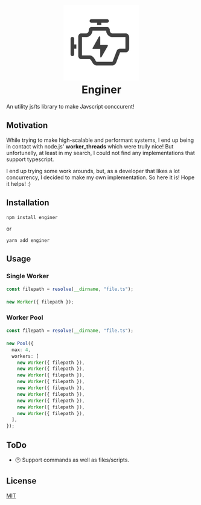 <h1 align="center">
  <img src="https://github.com/joojscript/enginer/blob/master/.github/assets/logo.png?raw=true" height="200" /> <br />
  Enginer
</h1>

An utility js/ts library to make Javscript conccurent!

## Motivation

While trying to make high-scalable and performant systems, I end up being in contact with node.js' **worker_threads** which were trully nice! But unfortunelly, at least in my search, I could not find any implementations that support typescript.

I end up trying some work arounds, but, as a developer that likes a lot concurrency, I decided to make my own implementation. So here it is! Hope it helps! :)

## Installation

```shell
npm install enginer
```

or

```shell
yarn add enginer
```

## Usage

### Single Worker

```typescript
const filepath = resolve(__dirname, "file.ts");

new Worker({ filepath });
```

### Worker Pool

```typescript
const filepath = resolve(__dirname, "file.ts");

new Pool({
  max: 4,
  workers: [
    new Worker({ filepath }),
    new Worker({ filepath }),
    new Worker({ filepath }),
    new Worker({ filepath }),
    new Worker({ filepath }),
    new Worker({ filepath }),
    new Worker({ filepath }),
    new Worker({ filepath }),
    new Worker({ filepath }),
  ],
});
```

## ToDo

- 🕐 Support commands as well as files/scripts.

## License

[MIT](https://choosealicense.com/licenses/mit/)
